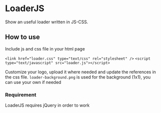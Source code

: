 # LoaderJS

Show an useful loader written in JS-CSS.

## How to use

Include js and css file in your html page

```<link href="loader.css" type="text/css" rel="stylesheet" />```
```<script type="text/javascript" src="loader.js"></script>```

Customize your logo, upload it where needed and update the references in the css file.
```loader-background.png``` is used for the background (1x1), you can use your own if needed

### Requirement

LoaderJS requires jQuery in order to work